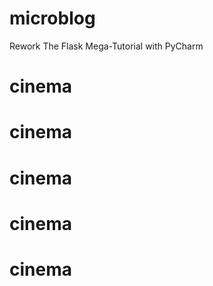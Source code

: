 # microblog
Rework The Flask Mega-Tutorial with PyCharm
# cinema
# cinema
# cinema
# cinema
# cinema
